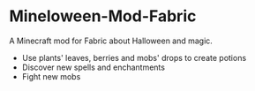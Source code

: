# Mineloween-Mod-Fabric
A Minecraft mod for Fabric about Halloween and magic.
- Use plants' leaves, berries and mobs' drops to create potions
- Discover new spells and enchantments
- Fight new mobs
